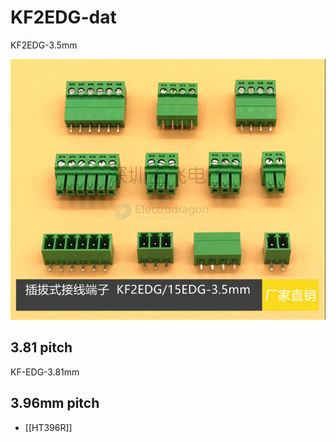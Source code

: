 

# KF2EDG-dat


KF2EDG-3.5mm 

![](2024-05-30-16-48-09.png)


## 3.81 pitch 

KF-EDG-3.81mm 

## 3.96mm pitch





- [[HT396R]]
